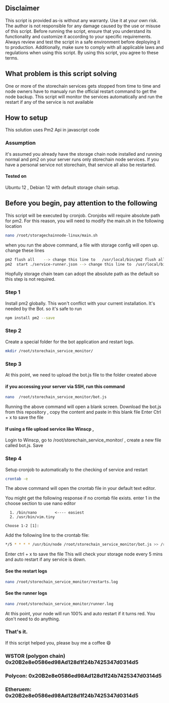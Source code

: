 ## Disclaimer
This script is provided as-is without any warranty. Use it at your own risk. The author is not responsible for any damage caused by the use or misuse of this script. Before running the script, ensure that you understand its functionality and customize it according to your specific requirements. Always review and test the script in a safe environment before deploying it to production. Additionally, make sure to comply with all applicable laws and regulations when using this script. By using this script, you agree to these terms.

## What problem is this script solving
One or more of the storechain services gets stopped from time to time and  node owners have to manualy run the official restart command to get the node  backup. This script will monitor the services  automatically and run the  restart if any of the service is not available




## How to setup
This solution uses Pm2  Api in javascript code

### Assumption
it's assumed you already have the storage chain node installed and running normal and pm2 on your server runs only storechain node services. If you have a personal service not storechain, that service all also be restarted.
#### Tested on
Ubuntu 12 , Debian 12  with default storage chain setup.

## Before you begin, pay attention to the following
This script will be executed by cronjob. Cronjobs  will require absolute path for pm2. For this reason, you will need to modify the main.sh  in the following location
```bash
nano /root/storagechainnode-linux/main.sh
```
when you run the above command, a file with storage config will open up. change  these lines

```bash
pm2 flush all    --> change this line to   /usr/local/bin/pm2 flush all
pm2  start ./service-runner.json --> change this line to  /usr/local/bin/pm2  start ./service-runner.json
```
Hopfully storage chain team can adopt the absolute path as the default so this step is not required.

### Step 1
Install  pm2 globally. This  won't conflict  with your current installation. It's needed by the  Bot. so it's  safe to run

```bash
npm install pm2 --save
```
### Step 2
Create a special folder for the bot application and restart logs.

```bash
mkdir /root/storechain_service_monitor/
```
### Step 3
At this point, we need to upload the bot.js file to  the folder  created  above 
#### if you accessing  your server via SSH, run this command 
```bash
nano  /root/storechain_service_monitor/bot.js
```
Running the above command will open a blank screen. Download the bot.js from this repository , copy the content and paste in this blank file
Enter Ctrl + x to save the file

#### If using a file upload service like Winscp , 
Login to Winscp, go to /root/storechain_service_monitor/ , create a new file called bot.js. Save

### Step 4 
Setup cronjob to automatically to the checking of service and restart

```bash
crontab -e
```
The above command will open the crontab file in your default text editor.

You might get the following response if no crontab file exists. enter 1 in the choose section to use nano  editor 
```
  1. /bin/nano        <---- easiest
  2. /usr/bin/vim.tiny

Choose 1-2 [1]:
```

Add the following line to the crontab file:
```bash
*/5 * * * * /usr/bin/node /root/storechain_service_monitor/bot.js >> /root/storechain_service_monitor/runner.log
```
Enter ctrl + x to save the file
This will check your storage node every 5 mins and auto restart if any service is down.

####  See the restart logs 
```bash
nano /root/storechain_service_monitor/restarts.log
```
####  See the runner logs 
```bash
nano /root/storechain_service_monitor/runner.log
```
At this point, your  node will run 100%  and auto restart if it turns red. You don't need to do anything. 


### That's it.
If this script helped you, please buy me a coffee  :smile:
### WSTOR (polygon chain) 0x20B2e8e0586ed98Ad128d1f24b7425347d0314d5
### Polycon:  0x20B2e8e0586ed98Ad128d1f24b7425347d0314d5
### Etheruem: 0x20B2e8e0586ed98Ad128d1f24b7425347d0314d5
